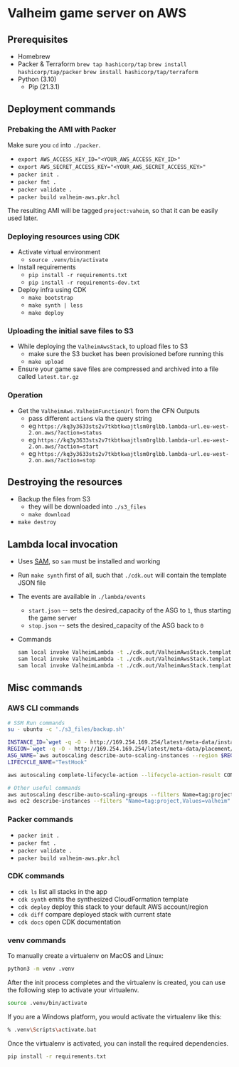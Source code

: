 # Valheim game server on AWS

## Prerequisites

- Homebrew
- Packer & Terraform
  `brew tap hashicorp/tap`
  `brew install hashicorp/tap/packer`
  `brew install hashicorp/tap/terraform`
- Python (3.10)
  - Pip (21.3.1)

## Deployment commands

### Prebaking the AMI with Packer

Make sure you `cd` into `./packer`.

- `export AWS_ACCESS_KEY_ID="<YOUR_AWS_ACCESS_KEY_ID>"`
- `export AWS_SECRET_ACCESS_KEY="<YOUR_AWS_SECRET_ACCESS_KEY>"`
- `packer init .`
- `packer fmt .`
- `packer validate .`
- `packer build valheim-aws.pkr.hcl`

The resulting AMI will be tagged `project:vaheim`, so that it can be easily used later.

### Deploying resources using CDK

- Activate virtual environment
  - `source .venv/bin/activate`
- Install requirements
  - `pip install -r requirements.txt`
  - `pip install -r requirements-dev.txt`
- Deploy infra using CDK
  - `make bootstrap`
  - `make synth | less`
  - `make deploy`

### Uploading the initial save files to S3

- While deploying the `ValheimAwsStack`, to upload files to S3
  - make sure the S3 bucket has been provisioned before running this
  - `make upload`
- Ensure your game save files are compressed and archived into a file called `latest.tar.gz`

### Operation

- Get the `ValheimAws.ValheimFunctionUrl` from the CFN Outputs
  - pass different `action`s via the query string
  - eg `https://kq3y3633sts2v7tkbtkwajtlsm0rglbb.lambda-url.eu-west-2.on.aws/?action=status`
  - eg `https://kq3y3633sts2v7tkbtkwajtlsm0rglbb.lambda-url.eu-west-2.on.aws/?action=start`
  - eg `https://kq3y3633sts2v7tkbtkwajtlsm0rglbb.lambda-url.eu-west-2.on.aws/?action=stop`

## Destroying the resources

- Backup the files from S3
  - they will be downloaded into `./s3_files`
  - `make download`
- `make destroy`

## Lambda local invocation

- Uses [SAM](https://docs.aws.amazon.com/serverless-application-model/latest/developerguide/what-is-sam.html), so `sam` must be installed and working
- Run `make synth` first of all, such that `./cdk.out` will contain the template JSON file
- The events are available in `./lambda/events`
  - `start.json` -- sets the desired_capacity of the ASG to `1`, thus starting the game server
  - `stop.json` -- sets the desired_capacity of the ASG back to `0`
- Commands

  ```bash
  sam local invoke ValheimLambda -t ./cdk.out/ValheimAwsStack.template.json -e ./lambda/events/status.json
  sam local invoke ValheimLambda -t ./cdk.out/ValheimAwsStack.template.json -e ./lambda/events/start.json
  sam local invoke ValheimLambda -t ./cdk.out/ValheimAwsStack.template.json -e ./lambda/events/stop.json
  ```

## Misc commands

### AWS CLI commands

```bash
# SSM Run commands
su - ubuntu -c './s3_files/backup.sh'

INSTANCE_ID=`wget -q -O - http://169.254.169.254/latest/meta-data/instance-id`
REGION=`wget -q -O - http://169.254.169.254/latest/meta-data/placement/region`
ASG_NAME=`aws autoscaling describe-auto-scaling-instances --region $REGION --instance-ids $INSTANCE_ID | jq -r .AutoScalingInstances[0].AutoScalingGroupName`
LIFECYCLE_NAME="TestHook"

aws autoscaling complete-lifecycle-action --lifecycle-action-result CONTINUE --region $REGION --lifecycle-hook-name $LIFECYCLE_NAME --auto-scaling-group-name $ASG_NAME --instance-id $INSTANCE_ID

# Other useful commands
aws autoscaling describe-auto-scaling-groups --filters Name=tag:project,Values=valheim | jq -r ".AutoScalingGroups[0].AutoScalingGroupName"
aws ec2 describe-instances --filters "Name=tag:project,Values=valheim" "Name=instance-state-name,Values=running" | jq -r ".Reservations[0].Instances[0].PublicIpAddress"
```

### Packer commands

- `packer init .`
- `packer fmt .`
- `packer validate .`
- `packer build valheim-aws.pkr.hcl`

### CDK commands

- `cdk ls` list all stacks in the app
- `cdk synth` emits the synthesized CloudFormation template
- `cdk deploy` deploy this stack to your default AWS account/region
- `cdk diff` compare deployed stack with current state
- `cdk docs` open CDK documentation

### venv commands

To manually create a virtualenv on MacOS and Linux:

```bash
python3 -m venv .venv
```

After the init process completes and the virtualenv is created, you can use the following
step to activate your virtualenv.

```bash
source .venv/bin/activate
```

If you are a Windows platform, you would activate the virtualenv like this:

```bash
% .venv\Scripts\activate.bat
```

Once the virtualenv is activated, you can install the required dependencies.

```bash
pip install -r requirements.txt
```
